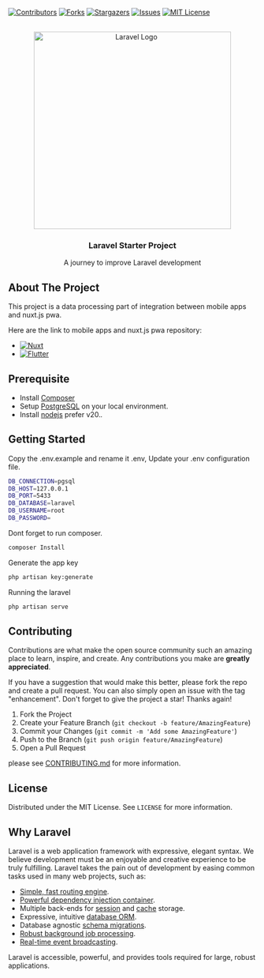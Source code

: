 <!-- PROJECT SHIELDS -->
<!--
*** I'm using markdown "reference style" links for readability.
*** Reference links are enclosed in brackets [ ] instead of parentheses ( ).
*** See the bottom of this document for the declaration of the reference variables
*** for contributors-url, forks-url, etc. This is an optional, concise syntax you may use.
*** https://www.markdownguide.org/basic-syntax/#reference-style-links
-->
[![Contributors][contributors-shield]][contributors-url]
[![Forks][forks-shield]][forks-url]
[![Stargazers][stars-shield]][stars-url]
[![Issues][issues-shield]][issues-url]
[![MIT License][license-shield]][license-url]


<!--
*** Thanks for checking out my repository. If you have a suggestion
*** that would make this better, please fork the repo and create a pull request
*** or simply open an issue with the tag "enhancement".
*** Don't forget to give the project a star!
*** Thanks again! Now go create something AMAZING! :D
-->

<br />
<div align="center">
  <img src="https://raw.githubusercontent.com/laravel/art/master/logo-lockup/5%20SVG/2%20CMYK/1%20Full%20Color/laravel-logolockup-cmyk-red.svg" width="400" alt="Laravel Logo">
  <h3>Laravel Starter Project</h3>
  <p>A journey to improve Laravel development</p>
</div>

## About The Project

This project is a data processing part of integration between mobile apps and nuxt.js pwa.

Here are the link to mobile apps and nuxt.js pwa repository:
* [![Nuxt][Nuxt-repo]][Nuxt-url]
* [![Flutter][Flutter-repo]][Flutter-url]

## Prerequisite

* Install [Composer](https://getcomposer.org/download/)
* Setup [PostgreSQL](https://www.prisma.io/dataguide/postgresql/setting-up-a-local-postgresql-database) on your local environment.
* Install [nodejs](https://nodejs.org/en/download) prefer v20.*.*

## Getting Started

Copy the .env.example and rename it .env, Update your .env configuration file.

```bash
DB_CONNECTION=pgsql
DB_HOST=127.0.0.1
DB_PORT=5433
DB_DATABASE=laravel
DB_USERNAME=root
DB_PASSWORD=
```

Dont forget to run composer.

```bash
composer Install
```

Generate the app key

```bash
php artisan key:generate
```

Running the laravel

```bash
php artisan serve
```


## Contributing

Contributions are what make the open source community such an amazing place to learn, inspire, and create. Any contributions you make are **greatly appreciated**.

If you have a suggestion that would make this better, please fork the repo and create a pull request. You can also simply open an issue with the tag "enhancement".
Don't forget to give the project a star! Thanks again!

1. Fork the Project
2. Create your Feature Branch (`git checkout -b feature/AmazingFeature`)
3. Commit your Changes (`git commit -m 'Add some AmazingFeature'`)
4. Push to the Branch (`git push origin feature/AmazingFeature`)
5. Open a Pull Request

please see [CONTRIBUTING.md](CONTRIBUTING.md) for more information.

## License

Distributed under the MIT License. See `LICENSE` for more information.

## Why Laravel

Laravel is a web application framework with expressive, elegant syntax. We believe development must be an enjoyable and creative experience to be truly fulfilling. Laravel takes the pain out of development by easing common tasks used in many web projects, such as:

- [Simple, fast routing engine](https://laravel.com/docs/routing).
- [Powerful dependency injection container](https://laravel.com/docs/container).
- Multiple back-ends for [session](https://laravel.com/docs/session) and [cache](https://laravel.com/docs/cache) storage.
- Expressive, intuitive [database ORM](https://laravel.com/docs/eloquent).
- Database agnostic [schema migrations](https://laravel.com/docs/migrations).
- [Robust background job processing](https://laravel.com/docs/queues).
- [Real-time event broadcasting](https://laravel.com/docs/broadcasting).

Laravel is accessible, powerful, and provides tools required for large, robust applications.


<!-- MARKDOWN LINKS & IMAGES -->
<!-- https://www.markdownguide.org/basic-syntax/#reference-style-links -->
[contributors-shield]: https://img.shields.io/github/contributors/awaudindev/nuxt-starter-template.svg?style=for-the-badge
[contributors-url]: https://github.com/awaudindev/nuxt-starter-template/graphs/contributors
[forks-shield]: https://img.shields.io/github/forks/awaudindev/nuxt-starter-template.svg?style=for-the-badge
[forks-url]: https://github.com/awaudindev/nuxt-starter-template/network/members
[stars-shield]: https://img.shields.io/github/stars/awaudindev/nuxt-starter-template.svg?style=for-the-badge
[stars-url]: https://github.com/awaudindev/nuxt-starter-template/stargazers
[issues-shield]: https://img.shields.io/github/issues/awaudindev/nuxt-starter-template.svg?style=for-the-badge
[issues-url]: https://github.com/awaudindev/nuxt-starter-templatee/issues
[license-shield]: https://img.shields.io/github/license/awaudindev/nuxt-starter-template.svg?style=for-the-badge
[license-url]: https://github.com/awaudindev/nuxt-starter-template/blob/master/LICENSE.txt
[Nuxt-repo]: https://img.shields.io/badge/Nuxt-00DC82?style=for-the-badge&logo=nuxt.js&logoColor=white
[Nuxt-url]: https://github.com/awaudindev/nuxt-starter-template
[Flutter-repo]:  https://img.shields.io/badge/Flutter-0468d7?style=for-the-badge&logo=flutter&logoColor=white
[Flutter-url]: https://github.com/awaudindev/Flutter-Simple-Project